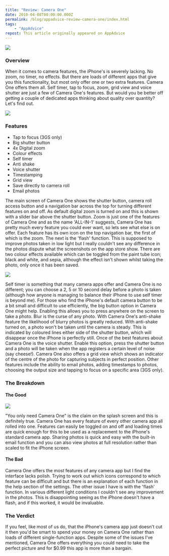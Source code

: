 ```yaml
---
title: "Review: Camera One"
date: 2010-04-08T00:00:00.000Z
permalink: /blog/appadvice-review-camera-one/index.html
tags:
    - "AppAdvice"
repost: This article originally appeared on AppAdvice
---
```


![](https://cdn.rknight.me/site/appadvice/72589b0cb2.jpg)

### Overview

When it comes to camera features, the iPhone's is severely lacking. No zoom, no timer, no effects. But there are loads of different apps that give you this functionality, but most only offer one or two extra features. Camera One offers them all. Self timer, tap to focus, zoom, grid view and voice shutter are just a few of Camera One's features. But would you be better off getting a couple of dedicated apps thinking about quality over quantity? Let's find out. 

![](https://cdn.rknight.me/site/appadvice/7147b58224.jpg)

### Features


- Tap to focus (3GS only) 
- Big shutter button 
- 4x Digital zoom 
- Colour effects 
- Self timer 
- Anti shake 
- Voice shutter 
- Timestamping 
- Grid view 
- Save directly to camera roll 
- Email photos 

The main screen of Camera One shows the shutter button, camera roll access button and a navigation bar across the top for turning different features on and off. As default digital zoom is turned on and this is shown with a slider bar above the shutter button. Zoom is just one of the features of Camera One and as the name 'ALL-IN-1' suggests, Camera One has pretty much every feature you could ever want, so lets see what else is on offer. Each feature has its own icon on the top navigation bar, the first of which is the zoom. The next is the 'flash' function. This is supposed to improve photos taken in low light but I really couldn't see any difference in the photos dispute what the screenshots on the app store show. There are two colour effects available which can be toggled from the paint tube icon; black and white, and sepia, although the effect isn't shown whilst taking the photo, only once it has been saved. 

![](https://cdn.rknight.me/site/appadvice/6651736a10.jpg)

Self timer is something that many camera apps offer and Camera One is no different; you can choose a 2, 5 or 10 second delay before a photo is taken (although how anyone is managing to balance their iPhone to use self timer is beyond me). For those who find the iPhone's default camera button to be a bit small and difficult to use efficiently, the big button option in Camera One might help. Enabling this allows you to press anywhere on the screen to take a photo. Blur is the curse of any photo. With Camera One's anti-shake feature the likelihood of blurry photos is greatly reduced. With anti-shake turned on, a photo won't be taken until the camera is steady. This is indicated by coloured lines either side of the shutter button, which will disappear once the iPhone is perfectly still. Once of the best features about Camera One is the voice shutter. Enable this option, press the shutter button and a photo will be taken when the app registers a certain level of noise (say cheese!). Camera One also offers a grid view which shows an indicator of the centre of the photo for capturing subjects in perfect position. Other features include the ability to email photos, adding timestamps to photos, choosing the output size and tapping to focus on a specific area (3GS only).

### The Breakdown

#### The Good

![](https://cdn.rknight.me/site/appadvice/4baa8f1e81.jpg) 

"You only need Camera One" is the claim on the splash screen and this is definitely true. Camera One has every feature of every other camera app all rolled into one. Features can easily be toggled on and off and loading times are quick enough for this to be used as a replacement to the iPhone's standard camera app. Sharing photos is quick and easy with the built-in email function and you can also view photos at full resolution rather than scaled to fit the iPhone screen. 

#### The Bad

Camera One offers the most features of any camera app but I find the interface lacks polish. Trying to work out which icons correspond to which feature can be difficult and but there is an explanation of each function in the help section of the settings. The other issue I have is with the 'flash' function. In various different light conditions I couldn't see any improvement in the photos. This is disappointing seeing as the iPhone doesn't have a flash, and if this worked, it would be invaluable.

### The Verdict

If you feel, like most of us do, that the iPhone's camera app just doesn't cut it then you'd be smart to spend your money on Camera One rather than loads of different single-function apps. Despite some of the issues I've mentioned, Camera One offers everything you could need to take the perfect picture and for $0.99 this app is more than a bargain.
